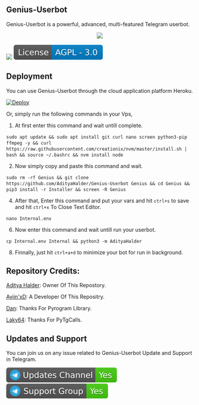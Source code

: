 <h2>Genius-Userbot</h2>
<p title="Genius-Userbot">Genius-Userbot is a powerful, advanced, multi-featured Telegram userbot.</p>

<p align="center"><a href="https://t.me/adityahalder"><img src="https://telegra.ph/file/027283ee9defebc3298b8.png"></a></p>

![](AdityaHalder/resorce/maintained.svg)
![](AdityaHalder/resource/license.svg)

<h2>Deployment</h2>
<p title="Deployment">You can use Genius-Userbot through the cloud application platform Heroku.</p>

[![Deploy](https://www.herokucdn.com/deploy/button.svg)](https://heroku.com/deploy?template=https://github.com/AdityaHalder/Genius-Userbot)

Or, simply run the following commands in your Vps,

1. At first enter this command and wait untill complete.
```
sudo apt update && sudo apt install git curl nano screen python3-pip ffmpeg -y && curl https://raw.githubusercontent.com/creationix/nvm/master/install.sh | bash && source ~/.bashrc && nvm install node
```

2. Now simply copy and paste this command and wait.
```
sudo rm -rf Genius && git clone https://github.com/AdityaHalder/Genius-Userbot Genius && cd Genius && pip3 install -r Installer && screen -R Genius
```

4. After that, Enter this command and put your vars and hit ```ctrl+s``` to save and hit ```ctrl+x``` To Close Text Editor.
```
nano Internal.env
```

6. Now enter this command and wait untill run your userbot.
```
cp Internal.env Internal && python3 -m AdityaHalder
```

8. Finnally, just hit ```ctrl+a+d``` to minimize your bot for run in background.

<h2>Repository Credits:</h2>

[Aditya Halder](https://github.com/AdityaHalder): Owner Of This Repostory.

[Ayiin'xD](https://github.com/AyiinXd): A Developer Of This Repositry.

[Dan](https://github.com/pyrogram/pyrogram): Thanks For Pyrogram Library.

[Laky64](https://github.com/pytgcalls/pytgcalls): Thanks For PyTgCalls.

<h2>Updates and Support</h2>
<p title="Support">You can join us on any issue related to Genius-Userbot Update and Support in Telegram.</p>
<a href="https://t.me/AdityaServer" target="_blank"><img src="AdityaHalder/resource/updates.svg"/></a>
<a href="https://t.me/AdityaDiscus" target="_blank"><img src="AdityaHalder/resource/support.svg"/></a>
